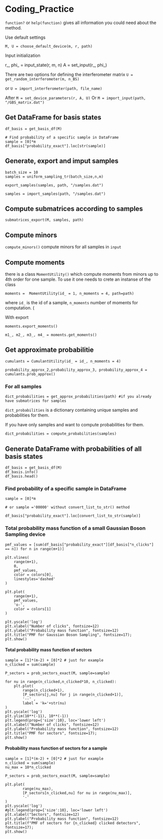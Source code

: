 # Coding_Practice
 
`function?` or `help(function)` gives all information you could need about the method.

Use default settings 

`M, U = choose_default_device(m, r, path)`

Input initialization

r_, phi_ = input_state(r, m, n) 
A = set_input(r_, phi_) 


There are two options for defining the interferometer matrix
`U = get_random_interferometer(m, n_BS)`

or 
`U = import_interferometer(path, file_name)`

After 
`M = set_device_parameters(r, A, U)`
Or 
`M = import_input(path, "/GBS_matrix.dat")`

## Get DataFrame for basis states

```
df_basis = get_basis_df(M)
```
```
# Find probability of a specific sample in DataFrame
sample = [0]*m
df_basis["probability_exact"].loc[str(sample)] 

```
## Generate, export and imput samples

```
batch_size = 10 
samples = uniform_sampling_tr(batch_size,n,m)

export_samples(samples, path, "/samples.dat")

samples = import_samples(path, "/samples.dat")
```

## Compute submatrices according to samples

`submatriсes_export(M, samples, path)`

## Compute minors 

`compute_minors()`
compute minors for all samples in `input`

## Compute moments 


there is a class `MomentUtility()` which compute moments from minors up to 4th order for one sample. 
To use it one needs to crete an instanse of the class

`moments =  MomentUtility(id_ = 1, n_moments = 4, path=path) `

where `id_` is the id of a sample, `n_moments` number of moments for computation. (

With export

```
moments.export_moments()

m1_, m2_, m3_, m4_ = moments.get_moments()
```

## Get approximate probabilitie

```
cumulants = CumulantUtility(id_ = id_, n_moments = 4)

probability_approx_2,probability_approx_3, probability_approx_4 = cumulants.prob_approx()
```

### For all samples

```
dict_probabilities = get_approx_probabilities(path) #if you already have submatrices for samples
```
`dict_probabilities` is a dictionary containing unique samples and probabilities for them. 


If you have only samples and want to compute probabilities for them. 

```
dict_probabilities = compute_probabilities(samples)
```

## Generate DataFrame with probabilities of all basis states 

```
df_basis = get_basis_df(M)
df_basis.info()
df_basis.head()
```

### Find probability of a specific sample in DataFrame
```
sample = [0]*m 

# or sample ='00000' without convert_list_to_str() method

df_basis["probability_exact"].loc[convert_list_to_str(sample)] 
```

### Total probability mass function of a small Gaussian Boson Sampling device

```
pmf_values = [sum(df_basis["probability_exact"][df_basis["n_clicks"] == n]) for n in range(m+1)]

plt.vlines(
    range(m+1), 
    0,
    pmf_values, 
    color = colors[0],
    linestyles='dashed'
)

plt.plot(
    range(m+1), 
    pmf_values,
    'o-',
    color = colors[1]
)

plt.yscale('log')
plt.xlabel("Number of clicks", fontsize=12)
plt.ylabel("Probability mass function", fontsize=12)
plt.title("PMF for Gaussian Boson Sampling", fontsize=17);
plt.show()

```
#### Total probability mass function of sectors 

```
sample = [1]*(m-2) + [0]*2 # just for example
n_clicked = sum(sample)

P_sectors = prob_sectors_exact(M, sample=sample)

for nu in range(n_clicked,n_clicked*10, n_clicked):
    plt.plot(
        range(n_clicked+1),
        [P_sectors[j,nu] for j in range(n_clicked+1)],
        '--' ,
        label = 'k='+str(nu)
)
plt.yscale('log')
plt.ylim(10**(-11), 10**(-1))
plt.legend(prop={'size':10}, loc='lower left')
plt.xlabel("Number of clicks", fontsize=12)
plt.ylabel("Probability mass function", fontsize=12)
plt.title("PMF for sectors", fontsize=17);
plt.show()
```

#### Probability mass function of sectors for a sample

```
sample = [1]*(m-2) + [0]*2 # just for example
n_clicked = sum(sample)
nu_max = 10*n_clicked

P_sectors = prob_sectors_exact(M, sample=sample)

plt.plot(
        range(nu_max),
        [P_sectors[n_clicked,nu] for nu in range(nu_max)],
        '-' 
)
plt.yscale('log')
#plt.legend(prop={'size':10}, loc='lower left')
plt.xlabel("Sectors", fontsize=12)
plt.ylabel("Probability mass function", fontsize=12)
plt.title(f"PMF of sectors for {n_clicked} clicked detectors", fontsize=17);
plt.show()
```
